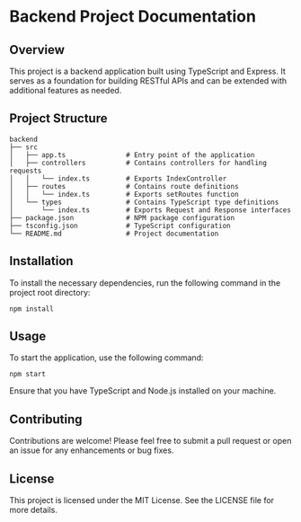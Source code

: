 # Backend Project Documentation

## Overview
This project is a backend application built using TypeScript and Express. It serves as a foundation for building RESTful APIs and can be extended with additional features as needed.

## Project Structure
```
backend
├── src
│   ├── app.ts               # Entry point of the application
│   ├── controllers          # Contains controllers for handling requests
│   │   └── index.ts         # Exports IndexController
│   ├── routes               # Contains route definitions
│   │   └── index.ts         # Exports setRoutes function
│   └── types                # Contains TypeScript type definitions
│       └── index.ts         # Exports Request and Response interfaces
├── package.json             # NPM package configuration
├── tsconfig.json            # TypeScript configuration
└── README.md                # Project documentation
```

## Installation
To install the necessary dependencies, run the following command in the project root directory:

```
npm install
```

## Usage
To start the application, use the following command:

```
npm start
```

Ensure that you have TypeScript and Node.js installed on your machine.

## Contributing
Contributions are welcome! Please feel free to submit a pull request or open an issue for any enhancements or bug fixes.

## License
This project is licensed under the MIT License. See the LICENSE file for more details.